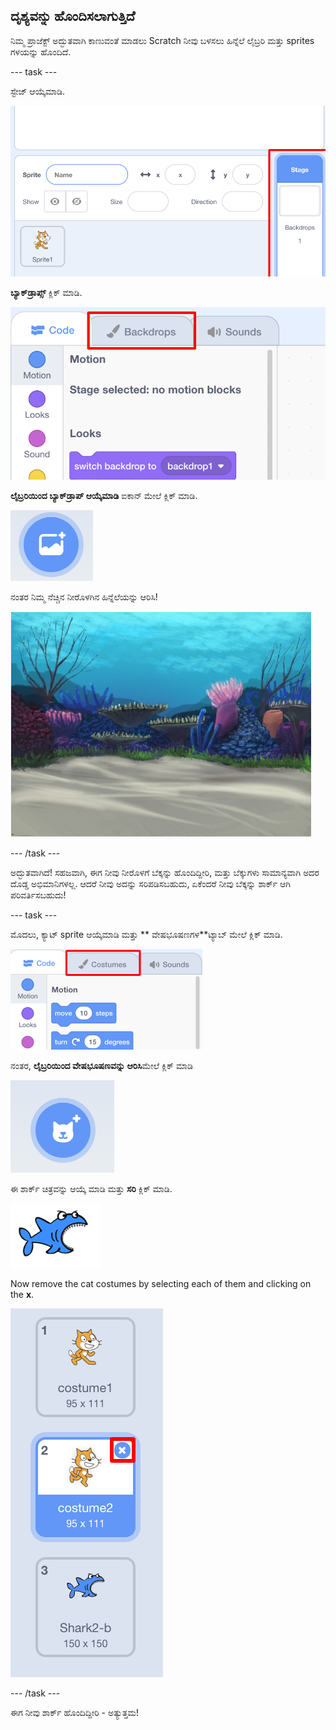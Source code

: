 ## ದೃಶ್ಯವನ್ನು ಹೊಂದಿಸಲಾಗುತ್ತಿದೆ

ನಿಮ್ಮ ಪ್ರಾಜೆಕ್ಟ್ ಅದ್ಭುತವಾಗಿ ಕಾಣುವಂತೆ ಮಾಡಲು Scratch ನೀವು ಬಳಸಲು ಹಿನ್ನೆಲೆ ಲೈಬ್ರರಿ ಮತ್ತು sprites ‌ಗಳಯನ್ನು ಹೊಂದಿದೆ.

\--- task \---

ಸ್ಟೇಜ್ ಆಯ್ಕೆಮಾಡಿ.

![ಸ್ಟೇಜ್ ಆಯ್ಕೆಮಾಡುವುದು](images/looksSelectStage.png)

**ಬ್ಯಾಕ್‌ಡ್ರಾಪ್ಸ್** ಕ್ಲಿಕ್ ಮಾಡಿ.

![ಬ್ಯಾಕ್‌ಡ್ರಾಪ್ಸ್ ಟ್ಯಾಬ್](images/looksBackdrops.png)

**ಲೈಬ್ರರಿಯಿಂದ ಬ್ಯಾಕ್‌ಡ್ರಾಪ್ ಆಯ್ಕೆಮಾಡಿ** ಐಕಾನ್ ಮೇಲೆ ಕ್ಲಿಕ್ ಮಾಡಿ.

![ಬ್ಯಾಕ್‌ಡ್ರಾಪ್ ಐಕಾನ್ ಆಯ್ಕೆಮಾಡಿ](images/looksChooseBg.png)

ನಂತರ ನಿಮ್ಮ ನೆಚ್ಚಿನ ನೀರೊಳಗಿನ ಹಿನ್ನೆಲೆಯನ್ನು ಆರಿಸಿ!

![ನೀರೊಳಗಿನ ದೃಶ್ಯ](images/looksUnderwater.png)

\--- /task \---

ಅದ್ಭುತವಾಗಿದೆ! ಸಹಜವಾಗಿ, ಈಗ ನೀವು ನೀರೊಳಗೆ ಬೆಕ್ಕನ್ನು ಹೊಂದಿದ್ದೀರಿ, ಮತ್ತು ಬೆಕ್ಕುಗಳು ಸಾಮಾನ್ಯವಾಗಿ ಅದರ ದೊಡ್ಡ ಅಭಿಮಾನಿಗಳಲ್ಲ. ಆದರೆ ನೀವು ಅದನ್ನು ಸರಿಪಡಿಸಬಹುದು, ಏಕೆಂದರೆ ನೀವು ಬೆಕ್ಕನ್ನು ಶಾರ್ಕ್ ಆಗಿ ಪರಿವರ್ತಿಸಬಹುದು!

\--- task \---

ಮೊದಲು, ಕ್ಯಾಟ್ sprite ಆಯ್ಕೆಮಾಡಿ ಮತ್ತು ** ವೇಷಭೂಷಣಗಳ**ಟ್ಯಾಬ್ ಮೇಲೆ ಕ್ಲಿಕ್ ಮಾಡಿ.

![](images/cool2.png)

ನಂತರ, **ಲೈಬ್ರರಿಯಿಂದ ವೇಷಭೂಷಣವನ್ನು ಆರಿಸಿ**ಮೇಲೆ ಕ್ಲಿಕ್ ಮಾಡಿ

![](images/cool3.png)

ಈ ಶಾರ್ಕ್ ಚಿತ್ರವನ್ನು ಆಯ್ಕೆ ಮಾಡಿ ಮತ್ತು **ಸರಿ** ಕ್ಲಿಕ್ ಮಾಡಿ.

![ಶಾರ್ಕ್ ವೇಷಭೂಷಣ](images/looksShark.png)

Now remove the cat costumes by selecting each of them and clicking on the **x**.

![](images/coolDeleteCostumes.png)

\--- /task \---

ಈಗ ನೀವು ಶಾರ್ಕ್ ಹೊಂದಿದ್ದೀರಿ - ಅತ್ಯುತ್ತಮ!